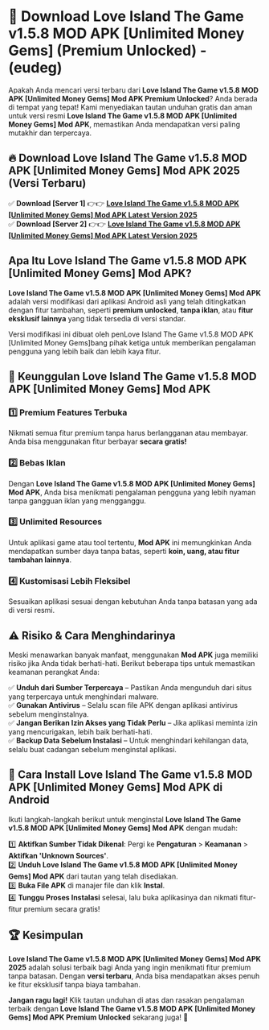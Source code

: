 

# 🎯 Download Love Island The Game v1.5.8 MOD APK [Unlimited Money Gems] (Premium Unlocked) -  (eudeg) 

Apakah Anda mencari versi terbaru dari **Love Island The Game v1.5.8 MOD APK [Unlimited Money Gems] Mod APK Premium Unlocked**? Anda berada di tempat yang tepat! Kami menyediakan tautan unduhan gratis dan aman untuk versi resmi **Love Island The Game v1.5.8 MOD APK [Unlimited Money Gems] Mod APK**, memastikan Anda mendapatkan versi paling mutakhir dan terpercaya.

## 🔥 Download Love Island The Game v1.5.8 MOD APK [Unlimited Money Gems] Mod APK 2025 (Versi Terbaru)

✅ **Download [Server 1]** 👉👉 [**Love Island The Game v1.5.8 MOD APK [Unlimited Money Gems] Mod APK Latest Version 2025**](https://apkcomod.com?title=Love_Island_The_Game_v1.5.8_MOD_APK_[Unlimited_Money_Gems])  
✅ **Download [Server 2]** 👉👉 [**Love Island The Game v1.5.8 MOD APK [Unlimited Money Gems] Mod APK Latest Version 2025**](https://apkcomod.com?title=Love_Island_The_Game_v1.5.8_MOD_APK_[Unlimited_Money_Gems])  

## Apa Itu Love Island The Game v1.5.8 MOD APK [Unlimited Money Gems] Mod APK?

**Love Island The Game v1.5.8 MOD APK [Unlimited Money Gems] Mod APK** adalah versi modifikasi dari aplikasi Android asli yang telah ditingkatkan dengan fitur tambahan, seperti **premium unlocked**, **tanpa iklan**, atau **fitur eksklusif lainnya** yang tidak tersedia di versi standar.

Versi modifikasi ini dibuat oleh penLove Island The Game v1.5.8 MOD APK [Unlimited Money Gems]bang pihak ketiga untuk memberikan pengalaman pengguna yang lebih baik dan lebih kaya fitur.

## 🎯 Keunggulan Love Island The Game v1.5.8 MOD APK [Unlimited Money Gems] Mod APK

### 1️⃣ Premium Features Terbuka
Nikmati semua fitur premium tanpa harus berlangganan atau membayar. Anda bisa menggunakan fitur berbayar **secara gratis!**

### 2️⃣ Bebas Iklan
Dengan **Love Island The Game v1.5.8 MOD APK [Unlimited Money Gems] Mod APK**, Anda bisa menikmati pengalaman pengguna yang lebih nyaman tanpa gangguan iklan yang mengganggu.

### 3️⃣ Unlimited Resources
Untuk aplikasi game atau tool tertentu, **Mod APK** ini memungkinkan Anda mendapatkan sumber daya tanpa batas, seperti **koin, uang, atau fitur tambahan lainnya**.

### 4️⃣ Kustomisasi Lebih Fleksibel
Sesuaikan aplikasi sesuai dengan kebutuhan Anda tanpa batasan yang ada di versi resmi.

## ⚠️ Risiko & Cara Menghindarinya

Meski menawarkan banyak manfaat, menggunakan **Mod APK** juga memiliki risiko jika Anda tidak berhati-hati. Berikut beberapa tips untuk memastikan keamanan perangkat Anda:

✅ **Unduh dari Sumber Terpercaya** – Pastikan Anda mengunduh dari situs yang terpercaya untuk menghindari malware.  
✅ **Gunakan Antivirus** – Selalu scan file APK dengan aplikasi antivirus sebelum menginstalnya.  
✅ **Jangan Berikan Izin Akses yang Tidak Perlu** – Jika aplikasi meminta izin yang mencurigakan, lebih baik berhati-hati.  
✅ **Backup Data Sebelum Instalasi** – Untuk menghindari kehilangan data, selalu buat cadangan sebelum menginstal aplikasi.

## 📌 Cara Install Love Island The Game v1.5.8 MOD APK [Unlimited Money Gems] Mod APK di Android

Ikuti langkah-langkah berikut untuk menginstal **Love Island The Game v1.5.8 MOD APK [Unlimited Money Gems] Mod APK** dengan mudah:

1️⃣ **Aktifkan Sumber Tidak Dikenal**: Pergi ke **Pengaturan** > **Keamanan** > **Aktifkan 'Unknown Sources'**.  
2️⃣ **Unduh Love Island The Game v1.5.8 MOD APK [Unlimited Money Gems] Mod APK** dari tautan yang telah disediakan.  
3️⃣ **Buka File APK** di manajer file dan klik **Instal**.  
4️⃣ **Tunggu Proses Instalasi** selesai, lalu buka aplikasinya dan nikmati fitur-fitur premium secara gratis!

## 🏆 Kesimpulan

**Love Island The Game v1.5.8 MOD APK [Unlimited Money Gems] Mod APK 2025** adalah solusi terbaik bagi Anda yang ingin menikmati fitur premium tanpa batasan. Dengan **versi terbaru**, Anda bisa mendapatkan akses penuh ke fitur eksklusif tanpa biaya tambahan.

**Jangan ragu lagi!** Klik tautan unduhan di atas dan rasakan pengalaman terbaik dengan **Love Island The Game v1.5.8 MOD APK [Unlimited Money Gems] Mod APK Premium Unlocked** sekarang juga! 🚀

